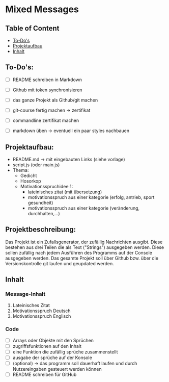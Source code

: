 # Mixed Messages

## Table of Content
* [To-Do's](#todo's)
* [Projektaufbau](#Projektaufbau)
* [Inhalt](#Inhalt)

## To-Do's:
- [ ] README schreiben in Markdown
- [ ] Github mit token synchronisieren
- [ ] das ganze Projekt als Github/git machen
- [ ] git-course fertig machen -> zertifikat
- [ ] commandline zertifikat machen
- [ ] markdown üben -> eventuell ein paar styles nachbauen


## Projektaufbau:
- README.md -> mit eingebauten Links (siehe vorlage)
- script.js (oder main.js)
- Thema:
  - Gedicht
  - Hosorkop
  - Motivationsspruchidee 1:
    - lateinisches zitat (mit übersetzung)
    - motivationsspruch aus einer kategorie (erfolg, antrieb, sport gesundheit)
    - motivationsspruch aus einer kategorie (veränderung, durchhalten,...)


## Projektbeschreibung:
Das Projekt ist ein Zufallsgenerator, der zufällig Nachrichten ausgibt. Diese bestehen aus drei Teilen die als Text ("Strings") ausgegeben werden. Diese sollen zufällig nach jedem Ausführen des Programms auf der Console ausgegeben werden. Das gesamte Projekt soll über Github bzw. über die Versionskontrolle git laufen und geupdated werden. 

## Inhalt
### Message-Inhalt
1. Lateinisches Zitat
2. Motivationsspruch Deutsch
3. Motivationsspruch Englisch

### Code
- [ ] Arrays oder Objekte mit den Sprüchen
- [ ] zugriffsfunktionen auf den Inhalt
- [ ] eine Funktion die zufällig sprüche zusammenstellt
- [ ] ausgabe der sprüche auf der Konsole
- [ ] (optional) -> das programm soll dauerhaft laufen und durch Nutzereingaben gesteuert werden können
- [ ] README schreiben für GitHub